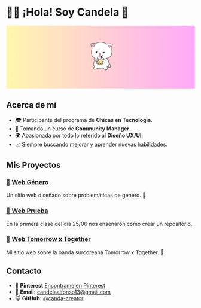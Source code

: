 # 👩‍💻 ¡Hola! Soy Candela 🌸

![Bienvenido✨](https://github.com/canda-creator/canda-creator/blob/main/Dise%C3%B1o%20sin%20t%C3%ADtulo.png?raw=true)

## Acerca de mí

- 🎓 Participante del programa de **Chicas en Tecnología**.
- 📖 Tomando un curso de **Community Manager**.
- 🌍 Apasionada por todo lo referido al **Diseño UX/UI**.
- 📈 Siempre buscando mejorar y aprender nuevas habilidades.

## Mis Proyectos
### [🌸 Web Género](https://github.com/canda-creator/CET-genero)
Un sitio web diseñado sobre problemáticas de género. 🧡
### [🌸 Web Prueba](https://github.com/canda-creator/prueba-repo)
En la primera clase del día 25/06 nos enseñaron como crear un repositorio.
### [🌸 Web Tomorrow x Together](https://github.com/canda-creator/proyecto-txt)
Mi sitio web sobre la banda surcoreana Tomorrow x Together. 🧡

## Contacto
- 📌 **Pinterest** [Encontrame en Pinterest](https://ar.pinterest.com/candeschwidt)
- 📧 **Email:** [candelaalfonso13@gmail.com](candelaalfonso13@gmail.com)
- 🐱 **GitHub:** [@canda-creator](https://github.com/canda-creator)
